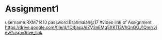# Assignment1
username:RXM71410
password:Brahmaiah@17
#video link of Assignment
https://drive.google.com/file/d/1D4jaxxAIZV3nEMg5XKTl3VhQnGGJ1Qmr/view?usp=drive_link 

